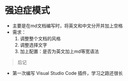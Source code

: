 # 强迫症模式
* 主要是在md文档编写时，将英文和中文分开并加上空格
* 需求：
  1. 调整整个文档的风格
  2. 调整选择文字
  3. 加上配置：是否为英文加上md等宽语法

> 后记
  * 第一次编写 Visual Studio Code 插件，学习之路还很长
